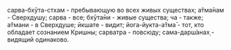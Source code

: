 сарва-бхӯта-стхам - пребывающую во всех живых существах; а̄тма̄нам - Сверхдушу; сарва - все; бхӯта̄ни - живые существа; ча - также; а̄тмани - в Сверхдуше; ӣкшате - видит; йога-йукта-а̄тма̄ - тот, кто обладает сознанием Кришны; сарватра - повсюду; сама-дарш́анах̣ - видящий одинаково.